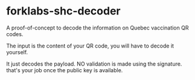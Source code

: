 # forklabs-shc-decoder
A proof-of-concept to decode the information on Quebec vaccination QR codes.

The input is the content of your QR code, you will have to decode it yourself.

It just decodes the payload. NO validation is made using the signature. that's your job once the public key is available.
